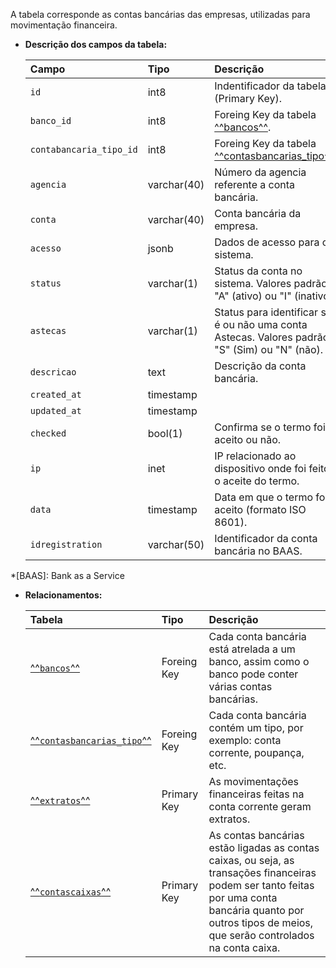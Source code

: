 A tabela corresponde as contas bancárias das empresas, utilizadas para movimentação financeira.

- **Descrição dos campos da tabela:**

  | Campo                   | Tipo        | Descrição                                                                                      |
  | :---------------------- | :---------- | :--------------------------------------------------------------------------------------------- |
  | `id`                    | int8        | Indentificador da tabela (Primary Key).                                                        |
  | `banco_id`              | int8        | Foreing Key da tabela [^^bancos^^](#bancos).                                                   |
  | `contabancaria_tipo_id` | int8        | Foreing Key da tabela [^^contasbancarias_tipo^^](#contasbancarias_tipo).                       |
  | `agencia`               | varchar(40) | Número da agencia referente a conta bancária.                                                  |
  | `conta`                 | varchar(40) | Conta bancária da empresa.                                                                     |
  | `acesso`                | jsonb       | Dados de acesso para o sistema.                                                                |
  | `status`                | varchar(1)  | Status da conta no sistema. Valores padrão: "A" (ativo) ou "I" (inativo).                      |
  | `astecas`               | varchar(1)  | Status para identificar se é ou não uma conta Astecas. Valores padrão: "S" (Sim) ou "N" (não). |
  | `descricao`             | text        | Descrição da conta bancária.                                                                   |
  | `created_at`            | timestamp   |                                                                                                |
  | `updated_at`            | timestamp   |                                                                                                |
  | `checked`               | bool(1)     | Confirma se o termo foi aceito ou não.                                                         |
  | `ip`                    | inet        | IP relacionado ao dispositivo onde foi feito o aceite do termo.                                |
  | `data`                  | timestamp   | Data em que o termo foi aceito (formato ISO 8601).                                             |
  | `idregistration`        | varchar(50) | Identificador da conta bancária no BAAS.                                                       |

*[BAAS]: Bank as a Service

- **Relacionamentos:**

  | Tabela                                              | Tipo        | Descrição                                                                       |
  | :-------------------------------------------------- | :---------- | :------------------------------------------------------------------------------ |
  | [^^`bancos`^^](#bancos)                             | Foreing Key | Cada conta bancária está atrelada a um banco, assim como o banco pode conter várias contas bancárias. |
  | [^^`contasbancarias_tipo`^^](#contasbancarias_tipo) | Foreing Key | Cada conta bancária contém um tipo, por exemplo: conta corrente, poupança, etc. |
  | [^^`extratos`^^](#extratos)                         | Primary Key | As movimentações financeiras feitas na conta corrente geram extratos.           |
  | [^^`contascaixas`^^](#contascaixas)                 | Primary Key | As contas bancárias estão ligadas as contas caixas, ou seja, as transações financeiras podem ser tanto feitas por uma conta bancária quanto por outros tipos de meios, que serão controlados na conta caixa. |